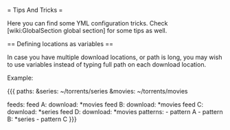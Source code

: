 = Tips And Tricks =

Here you can find some YML configuration tricks. Check [wiki:GlobalSection global section] for some tips as well.

== Defining locations as variables ==

In case you have multiple download locations, or path is long, you may wish to use variables instead of typing full path on each download location.

Example:

{{{
paths:
  &series: ~/torrents/series
  &movies: ~/torrents/movies

feeds:
  feed A:
    download: *movies
  feed B:
    download: *movies
  feed C:
    download: *series
  feed D:
    download: *movies
    patterns:
      - pattern A
      - pattern B: *series
      - pattern C
}}}